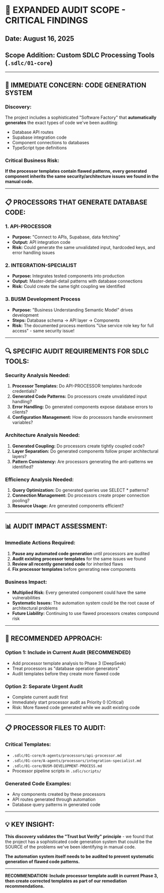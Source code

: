 # 🎯 EXPANDED AUDIT SCOPE - CRITICAL FINDINGS

## **Date:** August 16, 2025

## **Scope Addition:** Custom SDLC Processing Tools (`.sdlc/01-core`)

---

## **🚨 IMMEDIATE CONCERN: CODE GENERATION SYSTEM**

### **Discovery:**

The project includes a sophisticated "Software Factory" that **automatically generates** the exact types of code we've been auditing:

- Database API routes
- Supabase integration code
- Component connections to databases
- TypeScript type definitions

### **Critical Business Risk:**

**If the processor templates contain flawed patterns, every generated component inherits the same security/architecture issues we found in the manual code.**

---

## **📋 PROCESSORS THAT GENERATE DATABASE CODE:**

### **1. API-PROCESSOR**

- **Purpose:** "Connect to APIs, Supabase, data fetching"
- **Output:** API integration code
- **Risk:** Could generate the same unvalidated input, hardcoded keys, and error handling issues

### **2. INTEGRATION-SPECIALIST**

- **Purpose:** Integrates tested components into production
- **Output:** Master-detail-detail patterns with database connections
- **Risk:** Could create the same tight coupling we identified

### **3. BUSM Development Process**

- **Purpose:** "Business Understanding Semantic Model" drives development
- **Steps:** Database schema → API layer → Components
- **Risk:** The documented process mentions "Use service role key for full access" - same security issue!

---

## **🔍 SPECIFIC AUDIT REQUIREMENTS FOR SDLC TOOLS:**

### **Security Analysis Needed:**

1. **Processor Templates:** Do API-PROCESSOR templates hardcode credentials?
2. **Generated Code Patterns:** Do processors create unvalidated input handling?
3. **Error Handling:** Do generated components expose database errors to clients?
4. **Configuration Management:** How do processors handle environment variables?

### **Architecture Analysis Needed:**

1. **Generated Coupling:** Do processors create tightly coupled code?
2. **Layer Separation:** Do generated components follow proper architectural layers?
3. **Pattern Consistency:** Are processors generating the anti-patterns we identified?

### **Efficiency Analysis Needed:**

1. **Query Optimization:** Do generated queries use SELECT \* patterns?
2. **Connection Management:** Do processors create proper connection pooling?
3. **Resource Usage:** Are generated components efficient?

---

## **📊 AUDIT IMPACT ASSESSMENT:**

### **Immediate Actions Required:**

1. **Pause any automated code generation** until processors are audited
2. **Audit existing processor templates** for the same issues we found
3. **Review all recently generated code** for inherited flaws
4. **Fix processor templates** before generating new components

### **Business Impact:**

- **Multiplied Risk:** Every generated component could have the same vulnerabilities
- **Systematic Issues:** The automation system could be the root cause of architectural problems
- **Future Liability:** Continuing to use flawed processors creates compound risk

---

## **🎯 RECOMMENDED APPROACH:**

### **Option 1: Include in Current Audit (RECOMMENDED)**

- Add processor template analysis to Phase 3 (DeepSeek)
- Treat processors as "database operation generators"
- Audit templates before they create more flawed code

### **Option 2: Separate Urgent Audit**

- Complete current audit first
- Immediately start processor audit as Priority 0 (Critical)
- Risk: More flawed code generated while we audit existing code

---

## **📋 PROCESSOR FILES TO AUDIT:**

### **Critical Templates:**

- `.sdlc/01-core/A-agents/processors/api-processor.md`
- `.sdlc/01-core/A-agents/processors/integration-specialist.md`
- `.sdlc/01-core/BUSM-DEVELOPMENT-PROCESS.md`
- Processor pipeline scripts in `.sdlc/scripts/`

### **Generated Code Examples:**

- Any components created by these processors
- API routes generated through automation
- Database query patterns in generated code

---

## **💡 KEY INSIGHT:**

**This discovery validates the "Trust but Verify" principle** - we found that the project has a sophisticated code generation system that could be the SOURCE of the problems we've been identifying in manual code.

**The automation system itself needs to be audited to prevent systematic generation of flawed code patterns.**

---

**RECOMMENDATION: Include processor template audit in current Phase 3, then create corrected templates as part of our remediation recommendations.**

